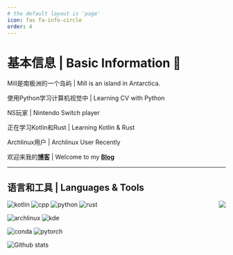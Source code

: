```yaml
---
# the default layout is 'page'
icon: fas fa-info-circle
order: 4
---
```


# 基本信息 | Basic Information 👋

Mill是南极洲的一个岛屿  | Mill is an island in Antarctica.

使用Python学习计算机视觉中  | Learning CV with Python

NS玩家  | Nintendo Switch player

正在学习Kotlin和Rust  | Learning Kotlin & Rust

Archlinux用户  | Archlinux User Recently

欢迎来我的[**博客**](https://mill413.github.io/)  | Welcome to my [**Blog**](https://mill413.github.io/)

----------------------

## 语言和工具  | Languages & Tools

<a href="https://github.com/anuraghazra/github-readme-stats"><img align="right" src="https://github-readme-stats.vercel.app/api/top-langs/?username=mill413&hide=HTML,css,php&layout=compact&show_icons=true"></a>

![kotlin](https://img.shields.io/badge/-Kotlin-purple?style=flat-square&logo=Kotlin&logoColor=fff)
![cpp](https://img.shields.io/badge/-C++-darkblue?style=flat-square&logo=C%2B%2B&logoColor=fff)
![python](https://img.shields.io/badge/-Python-yellow?style=flat-square&logo=Python&logoColor=fff)
![rust](https://img.shields.io/badge/-Rust-black?style=flat-square&logo=Rust&logoColor=fff)

![archlinux](https://img.shields.io/badge/-ArchLinux-blue?style=flat-square&logo=archlinux&logoColor=fff)
![kde](https://img.shields.io/badge/-KDE-blue?style=flat-square&logo=kde&logoColor=fff)

![conda](https://img.shields.io/badge/-Anaconda-green?style=flat-square&logo=Anaconda&logoColor=fff)
![pytorch](https://img.shields.io/badge/-PyTorch-orange?style=flat-square&logo=pytorch&logoColor=fff)

![Github stats](https://github-readme-stats.vercel.app/api?theme=vue&include_all_commits=true&username=Mill413&show_icons=true&hide_border=true)
